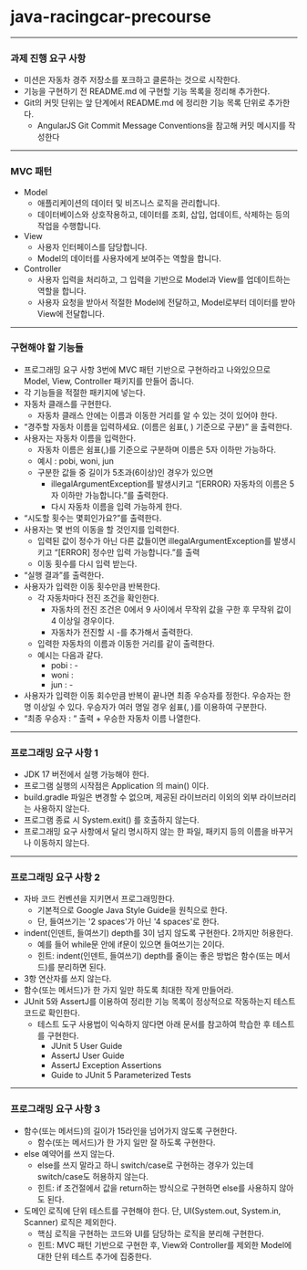 # java-racingcar-precourse

***

### 과제 진행 요구 사항

- 미션은 자동차 경주 저장소를 포크하고 클론하는 것으로 시작한다.
- 기능을 구현하기 전 README.md 에 구현할 기능 목록을 정리해 추가한다.
- Git의 커밋 단위는 앞 단계에서 README.md 에 정리한 기능 목록 단위로 추가한다.
    - AngularJS Git Commit Message Conventions을 참고해 커밋 메시지를 작성한다

***
### MVC 패턴
- Model
  - 애플리케이션의 데이터 및 비즈니스 로직을 관리합니다.
  - 데이터베이스와 상호작용하고, 데이터를 조회, 삽입, 업데이트, 삭제하는 등의 작업을 수행합니다.
- View
  - 사용자 인터페이스를 담당합니다.
  - Model의 데이터를 사용자에게 보여주는 역할을 합니다.
- Controller
  - 사용자 입력을 처리하고, 그 입력을 기반으로 Model과 View를 업데이트하는 역할을 합니다.
  - 사용자 요청을 받아서 적절한 Model에 전달하고, Model로부터 데이터를 받아 View에 전달합니다.
***
### 구현해야 할 기능들
- 프로그래밍 요구 사항 3번에 MVC 패턴 기반으로 구현하라고 나와있으므로 Model, View, Controller 패키지를 만들어 줍니다.
- 각 기능들을 적절한 패키지에 넣는다.
- 자동차 클래스를 구현한다.
    - 자동차 클래스 안에는 이름과 이동한 거리를 알 수 있는 것이 있어야 한다.
- “경주할 자동차 이름을 입력하세요. (이름은 쉼표(, ) 기준으로 구분)” 을 출력한다.
- 사용자는 자동차 이름을 입력한다.
    - 자동차 이름은 쉼표(,)를 기준으로 구분하며 이름은 5자 이하만 가능하다.
    - 예시 : pobi, woni, jun
    - 구분한 값들 중 길이가 5초과(6이상)인 경우가 있으면
        - illegalArgumentException를 발생시키고 “[ERROR} 자동차의 이름은 5자 이하만 가능합니다.”를 출력한다.
        - 다시 자동차 이름을 입력 가능하게 한다.
- “시도할 횟수는 몇회인가요?”를 출력한다.
- 사용자는 몇 번의 이동을 할 것인지를 입력한다.
    - 입력된 값이 정수가 아닌 다른 값들이면 illegalArgumentException를 발생시키고 “[ERROR] 정수만 입력 가능합니다.”를 출력
    - 이동 횟수를 다시 입력 받는다.
- “실행 결과”를 출력한다.
- 사용자가 입력한 이동 횟수만큼 반복한다.
    - 각 자동차마다 전진 조건을 확인한다.
        - 자동차의 전진 조건은 0에서 9 사이에서 무작위 값을 구한 후 무작위 값이 4 이상일 경우이다.
        - 자동차가 전진할 시 -를 추가해서 출력한다.
    - 입력한 자동차의 이름과 이동한 거리를 같이 출력한다.
    - 예시는 다음과 같다.
        - pobi : -
        - woni :
        - jun : -
- 사용자가 입력한 이동 회수만큼 반복이 끝나면 최종 우승자를 정한다. 우승자는 한 명 이상일 수 있다. 우승자가 여러 명일 경우 쉼표(, )를 이용하여 구분한다.
- “최종 우승자 : “ 출력 + 우승한 자동차 이름 나열한다.

***

### 프로그래밍 요구 사항 1

- JDK 17 버전에서 실행 가능해야 한다.
- 프로그램 실행의 시작점은 Application 의 main() 이다.
- build.gradle 파일은 변경할 수 없으며, 제공된 라이브러리 이외의 외부 라이브러리는 사용하지 않는다.
- 프로그램 종료 시 System.exit() 를 호출하지 않는다.
- 프로그래밍 요구 사항에서 달리 명시하지 않는 한 파일, 패키지 등의 이름을 바꾸거나 이동하지 않는다.

***

### 프로그래밍 요구 사항 2

- 자바 코드 컨벤션을 지키면서 프로그래밍한다.
    - 기본적으로 Google Java Style Guide을 원칙으로 한다.
    - 단, 들여쓰기는 '2 spaces'가 아닌 '4 spaces'로 한다.
- indent(인덴트, 들여쓰기) depth를 3이 넘지 않도록 구현한다. 2까지만 허용한다.
    - 예를 들어 while문 안에 if문이 있으면 들여쓰기는 2이다.
    - 힌트: indent(인덴트, 들여쓰기) depth를 줄이는 좋은 방법은 함수(또는 메서드)를 분리하면 된다.
- 3항 연산자를 쓰지 않는다.
- 함수(또는 메서드)가 한 가지 일만 하도록 최대한 작게 만들어라.
- JUnit 5와 AssertJ를 이용하여 정리한 기능 목록이 정상적으로 작동하는지 테스트 코드로 확인한다.
    - 테스트 도구 사용법이 익숙하지 않다면 아래 문서를 참고하여 학습한 후 테스트를 구현한다.
        - JUnit 5 User Guide
        - AssertJ User Guide
        - AssertJ Exception Assertions
        - Guide to JUnit 5 Parameterized Tests

***

### 프로그래밍 요구 사항 3

- 함수(또는 메서드)의 길이가 15라인을 넘어가지 않도록 구현한다.
    - 함수(또는 메서드)가 한 가지 일만 잘 하도록 구현한다.
- else 예약어를 쓰지 않는다.
    - else를 쓰지 말라고 하니 switch/case로 구현하는 경우가 있는데 switch/case도 허용하지 않는다.
    - 힌트: if 조건절에서 값을 return하는 방식으로 구현하면 else를 사용하지 않아도 된다.
- 도메인 로직에 단위 테스트를 구현해야 한다. 단, UI(System.out, System.in, Scanner) 로직은 제외한다.
    - 핵심 로직을 구현하는 코드와 UI를 담당하는 로직을 분리해 구현한다.
    - 힌트: MVC 패턴 기반으로 구현한 후, View와 Controller를 제외한 Model에 대한 단위 테스트 추가에 집중한다.